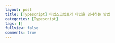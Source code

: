 ```yaml
---
layout: post
title: [Typescript] 타입스크립트가 타입을 검사하는 방법
categories: [Typescript]
tags: []
fullview: false
comments: true
---
```

